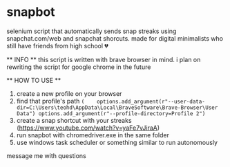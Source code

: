 # snapbot
selenium script that automatically sends snap streaks using snapchat.com/web and snapchat shorcuts.
made for digital minimalists who still have friends from high school 💔

** INFO **
this script is written with brave browser in mind.
i plan on rewriting the script for google chrome in the future

** HOW TO USE **
1. create a new profile on your browser
2. find that profile's path `(    options.add_argument(r"--user-data-dir=C:\Users\teohd\AppData\Local\BraveSoftware\Brave-Browser\User Data")
    options.add_argument(r"--profile-directory=Profile 2")`
3. create a snap shortcut with your streaks (https://www.youtube.com/watch?v=yaFe7vJiraA)
4. run snapbot with chromedriver.exe in the same folder
5. use windows task scheduler or something similar to run autonomously

message me with questions
